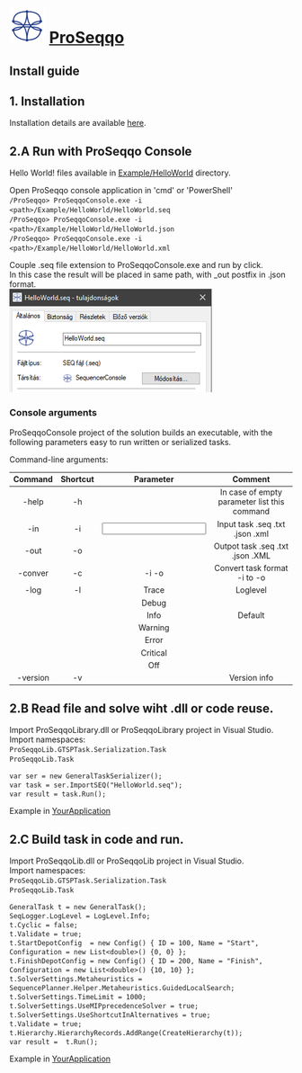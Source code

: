 # ![ProSeqqo Logo](../../Documentation/Images/ProSeqqoLogo.png) [ProSeqqo](../../Documentation/Readme.md) 

## Install guide
## 1. Installation
Installation details are available [here](../../Documentation/Install.md).

## 2.A Run with ProSeqqo Console
Hello World! files available in [Example/HelloWorld](../Example/HelloWorld) directory.

Open ProSeqqo console application in 'cmd' or 'PowerShell'  
`/ProSeqqo> ProSeqqoConsole.exe -i <path>/Example/HelloWorld/HelloWorld.seq`  
`/ProSeqqo> ProSeqqoConsole.exe -i <path>/Example/HelloWorld/HelloWorld.json`  
`/ProSeqqo> ProSeqqoConsole.exe -i <path>/Example/HelloWorld/HelloWorld.xml`  

Couple .seq file extension to ProSeqqoConsole.exe and run by click.  
In this case the result will be placed in same path, with _out postfix in .json format.  
![Extend file format .seq](../../Documentation/Images/FileExtension.PNG)

### Console arguments
ProSeqqoConsole project of the solution builds an executable, with the following parameters easy to run written or serialized tasks.

Command-line arguments:

| Command | Shortcut |   Parameter   |                         Comment                       |
|:-------:|:--------:|:-------------:|:-----------------------------------------------------:|
|  -help  |    -h    |               | In case of empty parameter list this command          |
|   -in   |    -i    |  <input path> |         Input task .seq .txt .json .xml               |
|   -out  |    -o    | <output path> |         Outpot task .seq .txt .json .XML              |
|  -conver|    -c    | -i -o         |         Convert task format -i to -o                  |
|   -log  |    -l    |     Trace     | Loglevel                                              |
|         |          |     Debug     |                                                       |
|         |          |      Info     | Default                                               |
|         |          |    Warning    |                                                       |
|         |          |     Error     |                                                       |
|         |          |    Critical   |                                                       |
|         |          |      Off      |                                                       |
| -version|    -v    |               | Version info                                          |

## 2.B Read file and solve wiht .dll or code reuse.
Import ProSeqqoLibrary.dll or ProSeqqoLibrary project in Visual Studio.  
Import namespaces:  
`ProSeqqoLib.GTSPTask.Serialization.Task`  
`ProSeqqoLib.Task`  

```
var ser = new GeneralTaskSerializer();
var task = ser.ImportSEQ("HelloWorld.seq");
var result = task.Run();
```

Example in [YourApplication](https://git.sztaki.hu/emi/proseqqo/-/blob/feature-refactor/YourApplication/Program.cs)

## 2.C Build task in code and run.

Import ProSeqqoLib.dll or ProSeqqoLib project in Visual Studio.  
Import namespaces:  
`ProSeqqoLib.GTSPTask.Serialization.Task`  
`ProSeqqoLib.Task`  

```
GeneralTask t = new GeneralTask();
SeqLogger.LogLevel = LogLevel.Info;
t.Cyclic = false;
t.Validate = true;
t.StartDepotConfig  = new Config() { ID = 100, Name = "Start",  Configuration = new List<double>() {0, 0} }; 
t.FinishDepotConfig = new Config() { ID = 200, Name = "Finish", Configuration = new List<double>() {10, 10} };
t.SolverSettings.Metaheuristics = SequencePlanner.Helper.Metaheuristics.GuidedLocalSearch;
t.SolverSettings.TimeLimit = 1000;
t.SolverSettings.UseMIPprecedenceSolver = true;
t.SolverSettings.UseShortcutInAlternatives = true;
t.Validate = true;
t.Hierarchy.HierarchyRecords.AddRange(CreateHierarchy(t));
var result =  t.Run();
```

Example in [YourApplication](https://git.sztaki.hu/emi/proseqqo/-/blob/feature-refactor/YourApplication/Program.cs)
